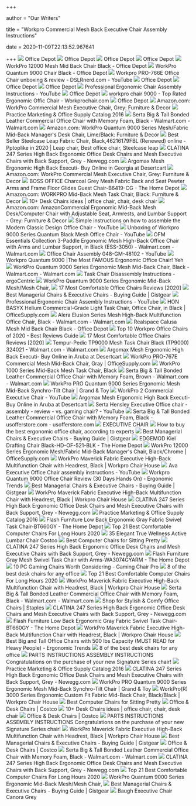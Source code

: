 +++
        
author = "Our Writers"
        
title = "Workpro Commercial Mesh Back Executive Chair Assembly Instructions"
        
date = 2020-11-09T22:13:52.967641
        
+++
[ ![](https://media.officedepot.com/image/upload/b_rgb:FFFFFF,c_pad,dpr_1.0,f_auto,h_1333,q_auto,w_1000/c_pad,h_1333,w_1000/v1/products/493975/493975_p_workpro_pro_767e_commercial_mesh_executive_chair?pgw=1&pgwact=1)](https://media.officedepot.com/image/upload/b_rgb:FFFFFF,c_pad,dpr_1.0,f_auto,h_1333,q_auto,w_1000/c_pad,h_1333,w_1000/v1/products/493975/493975_p_workpro_pro_767e_commercial_mesh_executive_chair?pgw=1&pgwact=1) Office Depot
[ ![](https://media.officedepot.com/image/upload/b_rgb:FFFFFF,c_pad,dpr_1.0,f_auto,h_1333,q_auto,w_1000/c_pad,h_1333,w_1000/v1/products/493966/493966_p_workpro_commercial_mesh_back_executive_chair?pgw=1&pgwact=1)](https://media.officedepot.com/image/upload/b_rgb:FFFFFF,c_pad,dpr_1.0,f_auto,h_1333,q_auto,w_1000/c_pad,h_1333,w_1000/v1/products/493966/493966_p_workpro_commercial_mesh_back_executive_chair?pgw=1&pgwact=1) Office Depot
[ ![](https://media.officedepot.com/image/upload/b_rgb:FFFFFF,c_pad,dpr_1.0,f_auto,h_533,q_auto,w_400/c_pad,h_533,w_400/v1/products/493966/493966_p_workpro_commercial_mesh_back_executive_chair?pgw=1)](https://media.officedepot.com/image/upload/b_rgb:FFFFFF,c_pad,dpr_1.0,f_auto,h_533,q_auto,w_400/c_pad,h_533,w_400/v1/products/493966/493966_p_workpro_commercial_mesh_back_executive_chair?pgw=1) Office Depot
[ ![](https://media.officedepot.com/image/upload/b_rgb:FFFFFF,c_pad,dpr_1.0,f_auto,h_533,q_auto,w_400/c_pad,h_533,w_400/v1/products/493966/493966_o03_workpro_commercial_mesh_back_executive_chair?pgw=1)](https://media.officedepot.com/image/upload/b_rgb:FFFFFF,c_pad,dpr_1.0,f_auto,h_533,q_auto,w_400/c_pad,h_533,w_400/v1/products/493966/493966_o03_workpro_commercial_mesh_back_executive_chair?pgw=1) Office Depot
[ ![](https://media.officedepot.com/image/upload/b_rgb:FFFFFF,c_pad,dpr_1.0,f_auto,h_1665,q_auto,w_1250/c_pad,h_1665,w_1250/v1/products/9702132/9702132_o01_workpro_12000_fabric_high_back_chair?pgw=1&pgwact=1)](https://media.officedepot.com/image/upload/b_rgb:FFFFFF,c_pad,dpr_1.0,f_auto,h_1665,q_auto,w_1250/c_pad,h_1665,w_1250/v1/products/9702132/9702132_o01_workpro_12000_fabric_high_back_chair?pgw=1&pgwact=1) WorkPro 12000 Mesh Mid Back Chair Black - Office Depot
[ ![](https://media.officedepot.com/image/upload/b_rgb:FFFFFF,c_pad,dpr_1.0,f_auto,h_666,q_auto,w_500/c_pad,h_666,w_500/v1/products/510830/510830_p_workpro_quantum_9000_series_ergonomic_mesh_mid_back_chair?pgw=1)](https://media.officedepot.com/image/upload/b_rgb:FFFFFF,c_pad,dpr_1.0,f_auto,h_666,q_auto,w_500/c_pad,h_666,w_500/v1/products/510830/510830_p_workpro_quantum_9000_series_ergonomic_mesh_mid_back_chair?pgw=1) WorkPro Quantum 9000 Chair Black - Office Depot
[ ![](https://i.ytimg.com/vi/fxU6bhj4RDU/hqdefault.jpg)](https://i.ytimg.com/vi/fxU6bhj4RDU/hqdefault.jpg) Workpro PRO-766E Office Chair unboxing & review - DSLRnerd.com - YouTube
[ ![](https://media.officedepot.com/image/upload/b_rgb:FFFFFF,c_pad,dpr_1.0,f_auto,h_533,q_auto,w_400/c_pad,h_533,w_400/v1/products/493966/493966_o02_workpro_commercial_mesh_back_executive_chair?pgw=1)](https://media.officedepot.com/image/upload/b_rgb:FFFFFF,c_pad,dpr_1.0,f_auto,h_533,q_auto,w_400/c_pad,h_533,w_400/v1/products/493966/493966_o02_workpro_commercial_mesh_back_executive_chair?pgw=1) Office Depot
[ ![](https://media.officedepot.com/image/upload/b_rgb:FFFFFF,c_pad,dpr_1.0,f_auto,h_533,q_auto,w_400/c_pad,h_533,w_400/v1/products/493966/493966_o06_workpro_commercial_mesh_back_executive_chair?pgw=1)](https://media.officedepot.com/image/upload/b_rgb:FFFFFF,c_pad,dpr_1.0,f_auto,h_533,q_auto,w_400/c_pad,h_533,w_400/v1/products/493966/493966_o06_workpro_commercial_mesh_back_executive_chair?pgw=1) Office Depot
[ ![](https://media.officedepot.com/image/upload/b_rgb:FFFFFF,c_pad,dpr_1.0,f_auto,h_533,q_auto,w_400/c_pad,h_533,w_400/v1/products/493966/493966_o05_workpro_commercial_mesh_back_executive_chair?pgw=1)](https://media.officedepot.com/image/upload/b_rgb:FFFFFF,c_pad,dpr_1.0,f_auto,h_533,q_auto,w_400/c_pad,h_533,w_400/v1/products/493966/493966_o05_workpro_commercial_mesh_back_executive_chair?pgw=1) Office Depot
[ ![](https://i.ytimg.com/vi/YoPlQYU6IBc/maxresdefault.jpg)](https://i.ytimg.com/vi/YoPlQYU6IBc/maxresdefault.jpg) Professional Ergonomic Chair Assembly Instructions - YouTube
[ ![](https://media.officedepot.com/image/upload/b_rgb:FFFFFF,c_pad,dpr_1.0,f_auto,h_533,q_auto,w_400/c_pad,h_533,w_400/v1/products/493966/493966_o07_workpro_commercial_mesh_back_executive_chair?pgw=1)](https://media.officedepot.com/image/upload/b_rgb:FFFFFF,c_pad,dpr_1.0,f_auto,h_533,q_auto,w_400/c_pad,h_533,w_400/v1/products/493966/493966_o07_workpro_commercial_mesh_back_executive_chair?pgw=1) Office Depot
[ ![](https://images-na.ssl-images-amazon.com/images/I/51WQy3U317L.jpg)](https://images-na.ssl-images-amazon.com/images/I/51WQy3U317L.jpg) workpro chair 9000 - Top Rated Ergonomic Offic Chair - Workprochair.com
[ ![](https://media.officedepot.com/image/upload/b_rgb:FFFFFF,c_pad,dpr_1.0,f_auto,h_533,q_auto,w_400/c_pad,h_533,w_400/v1/products/493966/493966_o04_workpro_commercial_mesh_back_executive_chair?pgw=1)](https://media.officedepot.com/image/upload/b_rgb:FFFFFF,c_pad,dpr_1.0,f_auto,h_533,q_auto,w_400/c_pad,h_533,w_400/v1/products/493966/493966_o04_workpro_commercial_mesh_back_executive_chair?pgw=1) Office Depot
[ ![](https://images-na.ssl-images-amazon.com/images/I/41QQsbtJ%2BHL._AC_.jpg)](https://images-na.ssl-images-amazon.com/images/I/41QQsbtJ%2BHL._AC_.jpg) Amazon.com: WorkPro Commercial Mesh Executive Chair, Grey: Furniture & Decor
[ ![](https://pages.nxtbook.com/nxtbooks/henryschein/practicemarketing2016/iphone/henryschein_practicemarketing2016_p0282_lowres.jpg?1491014648)](https://pages.nxtbook.com/nxtbooks/henryschein/practicemarketing2016/iphone/henryschein_practicemarketing2016_p0282_lowres.jpg?1491014648) Practice Marketing & Office Supply Catalog 2016
[ ![](https://i5.walmartimages.com/asr/4f44aa73-3e91-4db0-9d53-bfc3a9dc9949_1.d4e8d0c6c6917a9bbca1cd09f1a75b4b.jpeg)](https://i5.walmartimages.com/asr/4f44aa73-3e91-4db0-9d53-bfc3a9dc9949_1.d4e8d0c6c6917a9bbca1cd09f1a75b4b.jpeg) Serta Big & Tall Bonded Leather Commercial Office Chair with Memory Foam,  Black - Walmart.com - Walmart.com
[ ![](https://m.media-amazon.com/images/I/61lFFw8b32L._AC_UL400_.jpg)](https://m.media-amazon.com/images/I/61lFFw8b32L._AC_UL400_.jpg) Amazon.com: WorkPro Quantum 9000 Series Mesh/Fabric Mid-Back Manager's Desk  Chair, Lime/Black: Furniture & Decor
[ ![](https://i.pinimg.com/474x/9a/a2/a2/9aa2a2fecb6b7bf300f125342533aaed.jpg)](https://i.pinimg.com/474x/9a/a2/a2/9aa2a2fecb6b7bf300f125342533aaed.jpg) Best Seller Steelcase Leap Fabric Chair, Black,46216179FBL (Renewed) online  - Pptoplike in 2020 | Leap chair, Best office chair, Steelcase leap
[ ![](https://c1.neweggimages.com/ProductImageCompressAll1280/AJV7_132107523266684548pnVt2T9iUw.jpg)](https://c1.neweggimages.com/ProductImageCompressAll1280/AJV7_132107523266684548pnVt2T9iUw.jpg) CLATINA 247 Series High Back Ergonomic Office Desk Chairs and Mesh  Executive Chairs with Back Support, Grey - Newegg.com
[ ![](https://images-na.ssl-images-amazon.com/images/I/41LgpiuMEqL.jpg)](https://images-na.ssl-images-amazon.com/images/I/41LgpiuMEqL.jpg) Argomax Mesh Ergonomic High Back Executi- Buy Online in Georgia at  Desertcart
[ ![](https://images-na.ssl-images-amazon.com/images/I/41UJAalTbsL._AC_.jpg)](https://images-na.ssl-images-amazon.com/images/I/41UJAalTbsL._AC_.jpg) Amazon.com: WorkPro Commercial Mesh Executive Chair, Grey: Furniture & Decor
[ ![](https://images.homedepot-static.com/productImages/8b21fde4-e7be-4498-b453-553ee7b00f85/svn/pewter-boss-office-office-chairs-b6419-cg-64_1000.jpg)](https://images.homedepot-static.com/productImages/8b21fde4-e7be-4498-b453-553ee7b00f85/svn/pewter-boss-office-office-chairs-b6419-cg-64_1000.jpg) BOSS OFFICE Charcoal Grey Mesh Fabric Back and Seat Pewter Arms and Frame  Floor Glides Guest Chair-B6419-CG - The Home Depot
[ ![](https://m.media-amazon.com/images/I/41BATfCVkCL._AC_UL400_.jpg)](https://m.media-amazon.com/images/I/41BATfCVkCL._AC_UL400_.jpg) Amazon.com: WORKPRO Mid-Back Mesh Task Chair, Black: Furniture & Decor
[ ![](https://i.pinimg.com/236x/09/e8/cb/09e8cb62c95b6816b9aa6b078a181c3d--mesh-chair-high-back-chairs.jpg)](https://i.pinimg.com/236x/09/e8/cb/09e8cb62c95b6816b9aa6b078a181c3d--mesh-chair-high-back-chairs.jpg) 10+ Desk Chairs ideas | office chair, chair, desk chair
[ ![](https://images-na.ssl-images-amazon.com/images/I/91DjEsxgIZL._AC_SY355_.jpg)](https://images-na.ssl-images-amazon.com/images/I/91DjEsxgIZL._AC_SY355_.jpg) Amazon.com: AmazonCommercial Ergonomic Mid-Back Mesh Desk/Computer Chair  with Adjustable Seat, Armrests, and Lumbar Support - Grey: Furniture & Decor
[ ![](https://i.ytimg.com/vi/KgMn-9V3I8Q/hqdefault.jpg)](https://i.ytimg.com/vi/KgMn-9V3I8Q/hqdefault.jpg) Simple instructions on how to assemble the Modern Classic Design Office  Chair - YouTube
[ ![](https://i.ytimg.com/vi/cCWO9m6244M/maxresdefault.jpg)](https://i.ytimg.com/vi/cCWO9m6244M/maxresdefault.jpg) Unboxing of Workpro 9000 Series Quantum Black Mesh Office Chair - YouTube
[ ![](https://i5.walmartimages.com/asr/96b996b1-4fb6-481b-a41a-74422fdd1893_1.2bcb306cb8370aec45a94db0504552d0.jpeg)](https://i5.walmartimages.com/asr/96b996b1-4fb6-481b-a41a-74422fdd1893_1.2bcb306cb8370aec45a94db0504552d0.jpeg) OFM Essentials Collection 3-Paddle Ergonomic Mesh High-Back Office Chair  with Arms and Lumbar Support, in Black (ESS-3050) - Walmart.com -  Walmart.com
[ ![](https://i.ytimg.com/vi/KOFl7Gx5sBs/maxresdefault.jpg)](https://i.ytimg.com/vi/KOFl7Gx5sBs/maxresdefault.jpg) Office Chair Assembly 048-GM-48102 - YouTube
[ ![](https://images-na.ssl-images-amazon.com/images/I/41cI8aA-bQL._SS510_.jpg)](https://images-na.ssl-images-amazon.com/images/I/41cI8aA-bQL._SS510_.jpg) Workpro Quantum 9000 |The Most FAMOUS Ergonomic Office Chair! Yeh
[ ![](https://i5.walmartimages.com/asr/e2cd4ac9-1e87-443c-a805-d0af761d30e1_1.7d109f497a342283cd60ceca785d2e20.jpeg?odnWidth=450&odnHeight=450&odnBg=ffffff)](https://i5.walmartimages.com/asr/e2cd4ac9-1e87-443c-a805-d0af761d30e1_1.7d109f497a342283cd60ceca785d2e20.jpeg?odnWidth=450&odnHeight=450&odnBg=ffffff) WorkPro Quantum 9000 Series Ergonomic Mesh Mid-Back Chair, Black -  Walmart.com - Walmart.com
[ ![](https://ergocentric.com/wp-content/uploads/Chair_Disassembly_Guide_v5_BW.png)](https://ergocentric.com/wp-content/uploads/Chair_Disassembly_Guide_v5_BW.png) Task Chair Disassembly Instructions - ergoCentric
[ ![](https://images.tool-bag.org/l-m/quantum-9000-series-ergonomic-mid.jpg)](https://images.tool-bag.org/l-m/quantum-9000-series-ergonomic-mid.jpg) WorkPro Quantum 9000 Series Ergonomic Mid-Back Mesh/Mesh Chair,
[ ![](https://m.media-amazon.com/images/I/314nqWqsNXL.jpg)](https://m.media-amazon.com/images/I/314nqWqsNXL.jpg) 17 Most Comfortable Office Chairs Reviews [2020]
[ ![](https://m.media-amazon.com/images/I/41rt6E7Y9SL.jpg)](https://m.media-amazon.com/images/I/41rt6E7Y9SL.jpg) Best Managerial Chairs & Executive Chairs - Buying Guide | Gistgear
[ ![](https://i.ytimg.com/vi/FviXgrckW5w/maxresdefault.jpg)](https://i.ytimg.com/vi/FviXgrckW5w/maxresdefault.jpg) Professional Ergonomic Chair Assembly Instructions - YouTube
[ ![](https://de2wfhoo6xqi5.cloudfront.net/orig/510/be8/1f04505c638ec4beff0319da791217b825.jpg)](https://de2wfhoo6xqi5.cloudfront.net/orig/510/be8/1f04505c638ec4beff0319da791217b825.jpg) HON BASYX Helium Commercial-Grade Light Task Chair, Office Chair, in Black  | OfficeSupply.com
[ ![](https://i5.walmartimages.com/asr/8d74c4bd-6487-4799-910f-ae1714571250_1.4e5cef99d497285cf4e167d299070593.jpeg?odnWidth=612&odnHeight=612&odnBg=ffffff)](https://i5.walmartimages.com/asr/8d74c4bd-6487-4799-910f-ae1714571250_1.4e5cef99d497285cf4e167d299070593.jpeg?odnWidth=612&odnHeight=612&odnBg=ffffff) Alera Elusion Series Mesh High-Back Multifunction Office Chair, Black -  Walmart.com - Walmart.com
[ ![](https://officedepot.scene7.com/is/image/officedepot/857562_p_calusa_midback_mesh_chair?$OD%2DLarge$&wid=450&hei=450)](https://officedepot.scene7.com/is/image/officedepot/857562_p_calusa_midback_mesh_chair?$OD%2DLarge$&wid=450&hei=450) Realspace Calusa Mesh Mid Back Chair Black - Office Depot
[ ![](https://m.media-amazon.com/images/I/418WV3wyT1L.jpg)](https://m.media-amazon.com/images/I/418WV3wyT1L.jpg) Top 10 Workpro Office Chairs of 2020 - Best Reviews Guide
[ ![](https://m.media-amazon.com/images/I/41gJkcj3THL.jpg)](https://m.media-amazon.com/images/I/41gJkcj3THL.jpg) 17 Most Comfortable Office Chairs Reviews [2020]
[ ![](https://i5.walmartimages.com/asr/7cce4cd4-8395-4565-9736-8d2e85d8ecba_1.44f0b9534251bce8dc2e2a3032378185.jpeg)](https://i5.walmartimages.com/asr/7cce4cd4-8395-4565-9736-8d2e85d8ecba_1.44f0b9534251bce8dc2e2a3032378185.jpeg) Tempur-Pedic TP9000 Mesh Task Chair Black (TP9000) 324021 - Walmart.com -  Walmart.com
[ ![](https://images-na.ssl-images-amazon.com/images/I/51b%2B9QVWk4L.jpg)](https://images-na.ssl-images-amazon.com/images/I/51b%2B9QVWk4L.jpg) Argomax Mesh Ergonomic High Back Executi- Buy Online in Aruba at Desertcart
[ ![](https://de2wfhoo6xqi5.cloudfront.net/size/160/aa0/f7d/396c591459803c766ee76cf2b10f745267.jpg)](https://de2wfhoo6xqi5.cloudfront.net/size/160/aa0/f7d/396c591459803c766ee76cf2b10f745267.jpg) WorkPro PRO-767E Commercial Mesh Mid-Back Chair, Gray | OfficeSupply.com
[ ![](https://images.tool-bag.org/l-m/commercial-mesh-executive-chair.jpg)](https://images.tool-bag.org/l-m/commercial-mesh-executive-chair.jpg) WorkPro 1000 Series Mid-Back Mesh Task Chair, Black
[ ![](https://i5.walmartimages.com/asr/040f6e2e-f1b3-431c-b589-12d39ff3128a_1.5cd85757a054d4f351a500009b2e82dc.jpeg?odnWidth=612&odnHeight=612&odnBg=ffffff)](https://i5.walmartimages.com/asr/040f6e2e-f1b3-431c-b589-12d39ff3128a_1.5cd85757a054d4f351a500009b2e82dc.jpeg?odnWidth=612&odnHeight=612&odnBg=ffffff) Serta Big & Tall Bonded Leather Commercial Office Chair with Memory Foam,  Brown - Walmart.com - Walmart.com
[ ![](https://assets.grandandtoy.com/graphics/1500x1500/72900/72997.jpg)](https://assets.grandandtoy.com/graphics/1500x1500/72900/72997.jpg) WorkPro PRO Quantum 9000 Series Ergonomic Mesh Mid-Back Synchro-Tilt Chair  | Grand & Toy
[ ![](https://i.ytimg.com/vi/4eWBp995gsQ/hqdefault.jpg)](https://i.ytimg.com/vi/4eWBp995gsQ/hqdefault.jpg) WorkPro 2 Commercial Executive Chair - YouTube
[ ![](https://images-na.ssl-images-amazon.com/images/I/51etuEJ-w%2BL.jpg)](https://images-na.ssl-images-amazon.com/images/I/51etuEJ-w%2BL.jpg) Argomax Mesh Ergonomic High Back Executi- Buy Online in Aruba at Desertcart
[ ![](https://i.ytimg.com/vi/gBn5dGe3LII/maxresdefault.jpg)](https://i.ytimg.com/vi/gBn5dGe3LII/maxresdefault.jpg) Serta Hensley Executive Office chair - assembly - review - vs. gaming chair?  - YouTube
[ ![](https://usofferstore.com/i5/asr/a02feb25-2fda-40aa-ba65-c766edf7c4a8_1.7c640ca2bf0b31cbe39e5c1881f5d945.jpeg?odnWidth=612&odnHeight=612&odnBg=ffffff)](https://usofferstore.com/i5/asr/a02feb25-2fda-40aa-ba65-c766edf7c4a8_1.7c640ca2bf0b31cbe39e5c1881f5d945.jpeg?odnWidth=612&odnHeight=612&odnBg=ffffff) Serta Big & Tall Bonded Leather Commercial Office Chair with Memory Foam,  Black - usofferstore.com - usofferstore.com
[ ![](x-raw-image:///156864925d1fc0214ee30ab3e5ce049fa3286892957da8042c90bac68c1447bc)](x-raw-image:///156864925d1fc0214ee30ab3e5ce049fa3286892957da8042c90bac68c1447bc) EXECUTIVE CHAIR
[ ![](https://media2.s-nbcnews.com/i/newscms/2020_25/3390893/ergonomic-office-chairs-kr-2x1-tease-200618_38008296185ce90fd52b401caf79df24.jpg)](https://media2.s-nbcnews.com/i/newscms/2020_25/3390893/ergonomic-office-chairs-kr-2x1-tease-200618_38008296185ce90fd52b401caf79df24.jpg) How to buy the best ergonomic office chair, according to experts
[ ![](https://m.media-amazon.com/images/I/41cciDHyA8L.jpg)](https://m.media-amazon.com/images/I/41cciDHyA8L.jpg) Best Managerial Chairs & Executive Chairs - Buying Guide | Gistgear
[ ![](https://images.homedepot-static.com/productImages/a2cc9cf8-0cdf-4ca1-ba1b-912ac12cc1c4/svn/black-edgemod-drafting-chairs-hd-of-521-blk-64_1000.jpg)](https://images.homedepot-static.com/productImages/a2cc9cf8-0cdf-4ca1-ba1b-912ac12cc1c4/svn/black-edgemod-drafting-chairs-hd-of-521-blk-64_1000.jpg) EDGEMOD Kiel Drafting Chair Black-HD-OF-521-BLK - The Home Depot
[ ![](https://de2wfhoo6xqi5.cloudfront.net/size/160/e33/d9d/b33c8a5884eac4e0c3e9f0fb6843e39465.jpg)](https://de2wfhoo6xqi5.cloudfront.net/size/160/e33/d9d/b33c8a5884eac4e0c3e9f0fb6843e39465.jpg) WorkPro 12000 Series Ergonomic Mesh/Fabric Mid-Back Manager's Chair,  Black/Chrome | OfficeSupply.com
[ ![](https://images-na.ssl-images-amazon.com/images/I/41i85TelAWL._SS510_.jpg)](https://images-na.ssl-images-amazon.com/images/I/41i85TelAWL._SS510_.jpg) WorkPro Maverick Fabric Executive High-Back Multifunction Chair with  Headrest, Black | Workpro Chair House
[ ![](https://i.ytimg.com/vi/seMxKR1_t98/maxresdefault.jpg)](https://i.ytimg.com/vi/seMxKR1_t98/maxresdefault.jpg) Ava Executive Office Chair assembly instructions - YouTube
[ ![](https://i.ytimg.com/vi/2SCaSMTmaWI/hqdefault.jpg)](https://i.ytimg.com/vi/2SCaSMTmaWI/hqdefault.jpg) Workpro Quantum 9000 Office Chair Review (30 Days Hands On) - Ergonomic  Trends
[ ![](https://m.media-amazon.com/images/I/41IrY96ogbL.jpg)](https://m.media-amazon.com/images/I/41IrY96ogbL.jpg) Best Managerial Chairs & Executive Chairs - Buying Guide | Gistgear
[ ![](https://images-na.ssl-images-amazon.com/images/I/41fCLl1qBmL._SS510_.jpg)](https://images-na.ssl-images-amazon.com/images/I/41fCLl1qBmL._SS510_.jpg) WorkPro Maverick Fabric Executive High-Back Multifunction Chair with  Headrest, Black | Workpro Chair House
[ ![](https://c1.neweggimages.com/ProductImageCompressAll1280/AJV7_132107523246840799WDqyiQFNOy.jpg)](https://c1.neweggimages.com/ProductImageCompressAll1280/AJV7_132107523246840799WDqyiQFNOy.jpg) CLATINA 247 Series High Back Ergonomic Office Desk Chairs and Mesh  Executive Chairs with Back Support, Grey - Newegg.com
[ ![](https://pages.nxtbook.com/nxtbooks/henryschein/practicemarketing2016/iphone/henryschein_practicemarketing2016_p0284_midres.jpg)](https://pages.nxtbook.com/nxtbooks/henryschein/practicemarketing2016/iphone/henryschein_practicemarketing2016_p0284_midres.jpg) Practice Marketing & Office Supply Catalog 2016
[ ![](https://images.homedepot-static.com/productImages/c7b6053d-cb60-4553-86bc-7f47b7876a08/svn/gray-flash-furniture-office-chairs-bt660gy-66_600.jpg)](https://images.homedepot-static.com/productImages/c7b6053d-cb60-4553-86bc-7f47b7876a08/svn/gray-flash-furniture-office-chairs-bt660gy-66_600.jpg) Flash Furniture Low Back Ergonomic Gray Fabric Swivel Task Chair-BT660GY -  The Home Depot
[ ![](https://standingdesktopper.com/wp-content/uploads/2019/07/Ikea-Markus-Leather-Executive-Office-Chair.jpg)](https://standingdesktopper.com/wp-content/uploads/2019/07/Ikea-Markus-Leather-Executive-Office-Chair.jpg) Top 21 Best Comfortable Computer Chairs For Long Hours 2020
[ ![](https://lh6.googleusercontent.com/proxy/miJ55QN-pkKslzjckGzxUVXV331mLw46HIUhMKn_gl6Bp1AWdh7XVZXFzCdjvJ-_j54SOck2_9oiHNQcjZIYeKlW79Jfd2UUU4OnnIcFFMPOkdpr4wqjrYyDEDoh_1U39ShDc7IOaU0XOs15VzZRvjYRFg-f01__SgMo749CiH-v9AwPL9zOg6mU1hDPdJTYbO3tC8y85jj1k7d604SunmInXcGM_x5M77tzV5TW-55i49Om2WR5FKNw4ANQwGsfz9pMt5GGnkxCwRKt5O3EuXaqjaKt39PGW33YvVSaThuLPA=w1200-h630-p-k-no-nu)](https://lh6.googleusercontent.com/proxy/miJ55QN-pkKslzjckGzxUVXV331mLw46HIUhMKn_gl6Bp1AWdh7XVZXFzCdjvJ-_j54SOck2_9oiHNQcjZIYeKlW79Jfd2UUU4OnnIcFFMPOkdpr4wqjrYyDEDoh_1U39ShDc7IOaU0XOs15VzZRvjYRFg-f01__SgMo749CiH-v9AwPL9zOg6mU1hDPdJTYbO3tC8y85jj1k7d604SunmInXcGM_x5M77tzV5TW-55i49Om2WR5FKNw4ANQwGsfz9pMt5GGnkxCwRKt5O3EuXaqjaKt39PGW33YvVSaThuLPA=w1200-h630-p-k-no-nu) 35 Elegant True Wellness Active Lumbar Chair Costco
[ ![](https://cdn.thecoolist.com/wp-content/uploads/2016/12/WorkPro-Commercial-Mesh-Back-Executive-Computer-Chair-960x540.jpg)](https://cdn.thecoolist.com/wp-content/uploads/2016/12/WorkPro-Commercial-Mesh-Back-Executive-Computer-Chair-960x540.jpg) Best Computer Chairs for Sitting Pretty
[ ![](https://c1.neweggimages.com/ProductImageCompressAll1280/AJV7_132107523290752461lpt7APOd86.jpg)](https://c1.neweggimages.com/ProductImageCompressAll1280/AJV7_132107523290752461lpt7APOd86.jpg) CLATINA 247 Series High Back Ergonomic Office Desk Chairs and Mesh  Executive Chairs with Back Support, Grey - Newegg.com
[ ![](https://images.homedepot-static.com/productImages/95e6016d-d3d6-4972-b8e9-f6109c34c612/svn/gray-flash-furniture-office-chairs-wa3074gyarm-64_1000.jpg)](https://images.homedepot-static.com/productImages/95e6016d-d3d6-4972-b8e9-f6109c34c612/svn/gray-flash-furniture-office-chairs-wa3074gyarm-64_1000.jpg) Flash Furniture Gray Mesh Swivel Task Chair with Arms-WA3074GYARM - The  Home Depot
[ ![](https://www.gamingchairpro.com/wp-content/uploads/2016/05/am-193x300.jpg)](https://www.gamingchairpro.com/wp-content/uploads/2016/05/am-193x300.jpg) 10 PC Gaming Chairs Worth Considering - Gaming Chair Pro
[ ![](https://blueprint-api-production.s3.amazonaws.com/uploads/card/image/867919/993e8fd0-2a7b-4006-a643-0eaad0d02624.jpg)](https://blueprint-api-production.s3.amazonaws.com/uploads/card/image/867919/993e8fd0-2a7b-4006-a643-0eaad0d02624.jpg) 8 of the best desk chairs for any office
[ ![](https://standingdesktopper.com/wp-content/uploads/2019/07/Myochair-of-autonomous-ergonomic-office-chair.jpg)](https://standingdesktopper.com/wp-content/uploads/2019/07/Myochair-of-autonomous-ergonomic-office-chair.jpg) Top 21 Best Comfortable Computer Chairs For Long Hours 2020
[ ![](https://images-na.ssl-images-amazon.com/images/I/41kZY5a7DNL._SS510_.jpg)](https://images-na.ssl-images-amazon.com/images/I/41kZY5a7DNL._SS510_.jpg) WorkPro Maverick Fabric Executive High-Back Multifunction Chair with  Headrest, Black | Workpro Chair House
[ ![](https://smedia.webcollage.net/rwvfp/wc/cp/1557782944024_786ea5ae-32f6-4b0c-80e3-105c774ce720/module/trueinnovations/_cp/products/1557782824704/tab-f3ac3bce-75d2-4216-b15c-e31d4924a117/72ba40d2-2354-4120-85ad-7dbf91da03c6.pdf.poster.jpg.w240.jpg)](https://smedia.webcollage.net/rwvfp/wc/cp/1557782944024_786ea5ae-32f6-4b0c-80e3-105c774ce720/module/trueinnovations/_cp/products/1557782824704/tab-f3ac3bce-75d2-4216-b15c-e31d4924a117/72ba40d2-2354-4120-85ad-7dbf91da03c6.pdf.poster.jpg.w240.jpg) Serta Big & Tall Bonded Leather Commercial Office Chair with Memory Foam,  Black - Walmart.com - Walmart.com
[ ![](https://www.staples-3p.com/s7/is/image/Staples/s1030194_sc7?$std$)](https://www.staples-3p.com/s7/is/image/Staples/s1030194_sc7?$std$) Shop for Stylish & Comfy Office Chairs | Staples
[ ![](https://c1.neweggimages.com/ProductImageCompressAll300/AJV7S200402SsVat.jpg)](https://c1.neweggimages.com/ProductImageCompressAll300/AJV7S200402SsVat.jpg) CLATINA 247 Series High Back Ergonomic Office Desk Chairs and Mesh  Executive Chairs with Back Support, Grey - Newegg.com
[ ![](https://images.homedepot-static.com/productImages/1b0bd7b9-b351-4743-ae68-842fc3360f39/svn/gray-flash-furniture-office-chairs-bt660gy-e1_600.jpg)](https://images.homedepot-static.com/productImages/1b0bd7b9-b351-4743-ae68-842fc3360f39/svn/gray-flash-furniture-office-chairs-bt660gy-e1_600.jpg) Flash Furniture Low Back Ergonomic Gray Fabric Swivel Task Chair-BT660GY -  The Home Depot
[ ![](https://images-na.ssl-images-amazon.com/images/I/412LABqQJeL._SS510_.jpg)](https://images-na.ssl-images-amazon.com/images/I/412LABqQJeL._SS510_.jpg) WorkPro Maverick Fabric Executive High-Back Multifunction Chair with  Headrest, Black | Workpro Chair House
[ ![](http://ergonomictrends.com/wp-content/uploads/2018/11/best-big-tall-office-chair-500-lbs.jpg)](http://ergonomictrends.com/wp-content/uploads/2018/11/best-big-tall-office-chair-500-lbs.jpg) Best Big and Tall Office Chairs with 500 lbs Capacity (MUST READ for Heavy  People) - Ergonomic Trends
[ ![](https://blueprint-api-production.s3.amazonaws.com/uploads/card/image/1261624/b2afc105-04c1-4486-aa6f-4740555e858a.png)](https://blueprint-api-production.s3.amazonaws.com/uploads/card/image/1261624/b2afc105-04c1-4486-aa6f-4740555e858a.png) 8 of the best desk chairs for any office
[ ![](x-raw-image:///ec62e9532ef70786780e5eb5ccfc7016473e8a4627a8ccf68341be11db8f81ba)](x-raw-image:///ec62e9532ef70786780e5eb5ccfc7016473e8a4627a8ccf68341be11db8f81ba) PARTS INSTRUCTIONS ASSEMBLY INSTRUCTIONS Congratulations on the purchase of  your new Signature Series chair!
[ ![](https://pages.nxtbook.com/nxtbooks/henryschein/practicemarketing2016/iphone/henryschein_practicemarketing2016_p0283_midres.jpg)](https://pages.nxtbook.com/nxtbooks/henryschein/practicemarketing2016/iphone/henryschein_practicemarketing2016_p0283_midres.jpg) Practice Marketing & Office Supply Catalog 2016
[ ![](https://c1.neweggimages.com/ProductImageCompressAll300/AH07_131729035215187342j9oFqEawm7.jpg)](https://c1.neweggimages.com/ProductImageCompressAll300/AH07_131729035215187342j9oFqEawm7.jpg) CLATINA 247 Series High Back Ergonomic Office Desk Chairs and Mesh  Executive Chairs with Back Support, Grey - Newegg.com
[ ![](https://assets.grandandtoy.com/graphics/400x400/72900/72999.jpg)](https://assets.grandandtoy.com/graphics/400x400/72900/72999.jpg) WorkPro PRO Quantum 9000 Series Ergonomic Mesh Mid-Back Synchro-Tilt Chair  | Grand & Toy
[ ![](https://images-na.ssl-images-amazon.com/images/I/21KPdSRNoqL._SS510_.jpg)](https://images-na.ssl-images-amazon.com/images/I/21KPdSRNoqL._SS510_.jpg) WorkPro(R) 3000 Series Ergonomic Custom Fit Fabric Mid-Back Chair,  Black/Black | Workpro Chair House
[ ![](https://cdn.thecoolist.com/wp-content/uploads/2016/12/Amazon-Basics-Mid-Back-Mesh-Computer-Chair-960x960.jpg)](https://cdn.thecoolist.com/wp-content/uploads/2016/12/Amazon-Basics-Mid-Back-Mesh-Computer-Chair-960x960.jpg) Best Computer Chairs for Sitting Pretty
[ ![](https://images.costco-static.com/ImageDelivery/imageService?profileId=12026540&imageId=666907-847__1&recipeName=350)](https://images.costco-static.com/ImageDelivery/imageService?profileId=12026540&imageId=666907-847__1&recipeName=350) Office & Desk Chairs | Costco
[ ![](https://i.pinimg.com/236x/ee/49/1d/ee491d82540ad3bcf74aced320cadce1.jpg)](https://i.pinimg.com/236x/ee/49/1d/ee491d82540ad3bcf74aced320cadce1.jpg) 10+ Desk Chairs ideas | office chair, chair, desk chair
[ ![](https://mobilecontent.costco.com/live/resource/img/static-us-tiles/gaming-chairs.jpg)](https://mobilecontent.costco.com/live/resource/img/static-us-tiles/gaming-chairs.jpg) Office & Desk Chairs | Costco
[ ![](x-raw-image:///9f70f13c8127b1201b0b65bbdd341dc8b6d6b810903ee52ca4c13355292bf1a3)](x-raw-image:///9f70f13c8127b1201b0b65bbdd341dc8b6d6b810903ee52ca4c13355292bf1a3) PARTS INSTRUCTIONS ASSEMBLY INSTRUCTIONS Congratulations on the purchase of  your new Signature Series chair!
[ ![](https://images-na.ssl-images-amazon.com/images/I/41VrJNARhGL._SS270_.jpg)](https://images-na.ssl-images-amazon.com/images/I/41VrJNARhGL._SS270_.jpg) WorkPro Maverick Fabric Executive High-Back Multifunction Chair with  Headrest, Black | Workpro Chair House
[ ![](https://m.media-amazon.com/images/I/41k27HLqwyL.jpg)](https://m.media-amazon.com/images/I/41k27HLqwyL.jpg) Best Managerial Chairs & Executive Chairs - Buying Guide | Gistgear
[ ![](https://images.costco-static.com/ImageDelivery/imageService?profileId=12026540&imageId=305988-847__1&recipeName=350)](https://images.costco-static.com/ImageDelivery/imageService?profileId=12026540&imageId=305988-847__1&recipeName=350) Office & Desk Chairs | Costco
[ ![](https://i5.walmartimages.com/asr/f95dea0f-8ed4-4ba0-94de-287a1cdd5b05_1.9a25b342a2dec461d37e82797ee6ce53.jpeg?odnWidth=282&odnHeight=282&odnBg=ffffff)](https://i5.walmartimages.com/asr/f95dea0f-8ed4-4ba0-94de-287a1cdd5b05_1.9a25b342a2dec461d37e82797ee6ce53.jpeg?odnWidth=282&odnHeight=282&odnBg=ffffff) Serta Big & Tall Bonded Leather Commercial Office Chair with Memory Foam,  Black - Walmart.com - Walmart.com
[ ![](https://c1.neweggimages.com/ProductImageCompressAll1280/AJV7_132107523235434443etbDvYmSUU.jpg)](https://c1.neweggimages.com/ProductImageCompressAll1280/AJV7_132107523235434443etbDvYmSUU.jpg) CLATINA 247 Series High Back Ergonomic Office Desk Chairs and Mesh  Executive Chairs with Back Support, Grey - Newegg.com
[ ![](https://standingdesktopper.com/wp-content/uploads/2019/07/GM-Seating-Ergolux-best-computer-chair-for-long-hours-standingdesktopper.jpeg)](https://standingdesktopper.com/wp-content/uploads/2019/07/GM-Seating-Ergolux-best-computer-chair-for-long-hours-standingdesktopper.jpeg) Top 21 Best Comfortable Computer Chairs For Long Hours 2020
[ ![](https://images.tool-bag.org/l-m/quantum-9000-series-ergonomic-mid-v-850268606.jpg)](https://images.tool-bag.org/l-m/quantum-9000-series-ergonomic-mid-v-850268606.jpg) WorkPro Quantum 9000 Series Ergonomic Mid-Back Mesh/Mesh Chair,
[ ![](https://m.media-amazon.com/images/I/41NFVyruwgL.jpg)](https://m.media-amazon.com/images/I/41NFVyruwgL.jpg) Best Managerial Chairs & Executive Chairs - Buying Guide | Gistgear
[ ![](https://secure.img1-fg.wfcdn.com/im/66978733/resize-h400-w400%5Ecompr-r85/1384/13845966/.jpg)](https://secure.img1-fg.wfcdn.com/im/66978733/resize-h400-w400%5Ecompr-r85/1384/13845966/.jpg) Baugh Executive Chair Canora Grey
